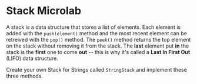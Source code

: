 # Stack Microlab

A stack is a data structure that stores a list of elements. Each element is added with the `push(element)` method and the most recent element can be retreived with the `pop()` method. The `peek()` method returns the top element on the stack without removing it from the stack. The **last** element put **in** the stack is the **first** one to come **out** -- this is why it's called a **Last In First Out** (LIFO) data structure.

Create your own Stack for Strings called `StringStack` and implement these three methods.
